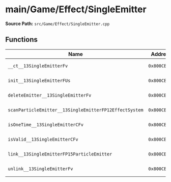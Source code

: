 # main/Game/Effect/SingleEmitter

**Source Path:** `src/Game/Effect/SingleEmitter.cpp`

## Functions

| Name | Address | Match % |
|------|---------|---------|
| `__ct__13SingleEmitterFv` | `0x800CB2A8` | :white_check_mark: (100.0%) |
| `init__13SingleEmitterFUs` | `0x800CB2C4` | :white_check_mark: (100.0%) |
| `deleteEmitter__13SingleEmitterFv` | `0x800CB2CC` | :white_check_mark: (100.0%) |
| `scanParticleEmitter__13SingleEmitterFP12EffectSystem` | `0x800CB308` | :white_check_mark: (100.0%) |
| `isOneTime__13SingleEmitterCFv` | `0x800CB37C` | :white_check_mark: (100.0%) |
| `isValid__13SingleEmitterCFv` | `0x800CB3C8` | :white_check_mark: (100.0%) |
| `link__13SingleEmitterFP15ParticleEmitter` | `0x800CB3EC` | :white_check_mark: (100.0%) |
| `unlink__13SingleEmitterFv` | `0x800CB400` | :white_check_mark: (100.0%) |